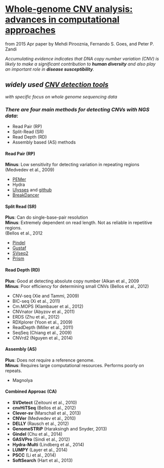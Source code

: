 # [Whole-genome CNV analysis: advances in computational approaches](http://www.ncbi.nlm.nih.gov/pmc/articles/PMC4394692/)
from 2015 Apr paper by Mehdi Pirooznia, Fernando S. Goes, and Peter P. Zandi    

*Accumulating evidence indicates that DNA copy number variation (CNV) 
is likely to make a significant contribution to **human diversity** 
and also play an important role in **disease susceptibility**.*

## *widely used [CNV detection tools](http://omictools.com/cnv-detection3-category)*
*with specific focus on whole genome sequencing data*

### *There are four main methods for detecting CNVs with NGS data*: 
* Read Pair (RP)
* Split-Read (SR)
* Read Depth (RD) 
* Assembly based (AS) methods

#### Read Pair (RP)
**Minus**:  Low sensitivity for detecting variation in repeating regions (Medvedev et al., 2009)   

* [PEMer ](http://sv.gersteinlab.org/pemer/)
* Hydra
* [Ulysses](http://www.lcqb.upmc.fr/ulysses/) and [github](https://github.com/gillet/ulysses)
* [BreakDancer](http://gmt.genome.wustl.edu/packages/breakdancer/)


#### Split Read (SR)
**Plus**: Can do single-base-pair resolution    
**Minus**: Extremely dependent on read length. Not as reliable in repetitive regions.    
(Bellos et al., 2012

* [Pindel](http://gmt.genome.wustl.edu/packages/pindel/)
* [Gustaf](https://www.seqan.de/apps/gustaf/)
* [SVseq2](http://www.engr.uconn.edu/~jiz08001/svseq2.html)
* [Prism](http://compbio.cs.toronto.edu/prism/)


#### Read Depth (RD)
**Plus**: Good at detecting absolute copy number (Alkan et al., 2009   
**Minus**: Poor efficiency for determining small CNVs (Bellos et al., 2012)   

* CNV-seq (Xie and Tammi, 2009)
* BIC-seq (Xi et al., 2011)
* Cm.MOPS (Klambauer et al., 2012)
* CNVnator (Abyzov et al., 2011)
* ERDS (Zhu et al., 2012)
* RDXplorer (Yoon et al., 2009)
* ReadDepth (Miller et al., 2011)
* SeqSeq (Chiang et al., 2009)
* CNVrd2 (Nguyen et al., 2014)


#### Assembly (AS)
**Plus**: Does not require a reference genome.    
**Minus**: 
Requires large computational resources. 
Performs  poorly on repeats.    

* Magnolya


#### Combined Approac (CA)
* **SVDetect** (Zeitouni et al., 2010)
* **cnvHiTSeq** (Bellos et al., 2012)
* **Clever-sv** (Marschall et al., 2013)
* **CNVer** (Medvedev et al., 2010)
* **DELLY** (Rausch et al., 2012)
* **GenomeSTRiP** (Haraksingh and Snyder, 2013)
* **Gindel** (Chu et al., 2014)
* **GASVPro** (Sindi et al., 2012)
* **Hydra-Multi** (Lindberg et al., 2014)
* **LUMPY** (Layer et al., 2014)
* **PSCC** (Li et al., 2014)
* **SoftSearch** (Hart et al., 2013)

